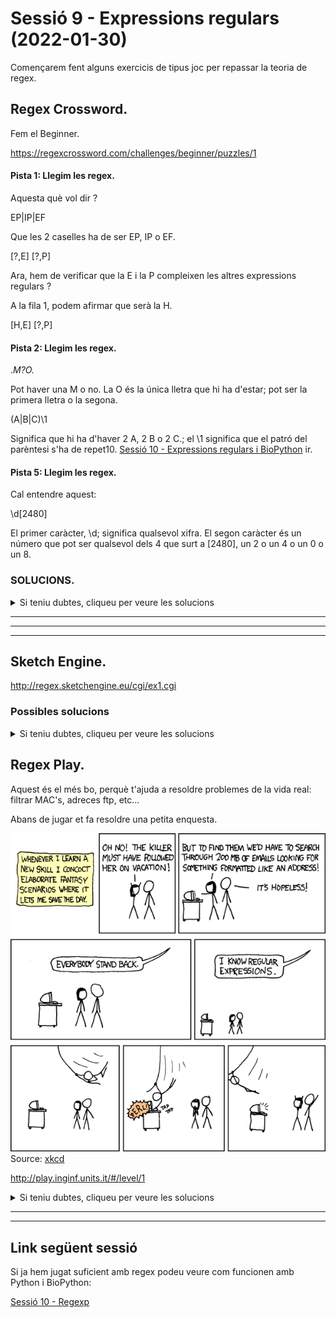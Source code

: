 # Sessió 9 - Expressions regulars (2022-01-30)

Començarem fent alguns exercicis de tipus joc per repassar la teoria de regex.

## Regex Crossword.

Fem el Beginner.

https://regexcrossword.com/challenges/beginner/puzzles/1


#### Pista 1: Llegim les regex.

Aquesta què vol dir ? 

EP|IP|EF 

Que les 2 caselles ha de ser EP, IP o EF.

[?,E]
[?,P]

Ara, hem de verificar que la E i la P compleixen les altres 
expressions regulars ? 

A la fila 1, podem afirmar que serà la H.

[H,E]
[?,P]

#### Pista 2: Llegim les regex.

.*M?O.*

Pot haver una M o no.
La O és la única lletra que hi ha d'estar; pot ser la primera lletra o la segona.

(A|B|C)\1

Significa que hi ha d'haver 2 A, 2 B o 2 C.; el \1 significa que el 
patró del parèntesi s'ha de repet10. [Sessió 10 - Expressions regulars i BioPython](./UF2_Sessionsx10_Bioregexps/readme.md)
ir.

#### Pista 5: Llegim les regex.

Cal entendre aquest:

\d[2480]

El primer caràcter, \d; significa qualsevol xifra.
El segon caràcter és un número que pot ser qualsevol dels 4 que surt a [2480], un 2 o un 4 o un 0 o un 8.


### SOLUCIONS.
<details>
  <summary>Si teniu dubtes, cliqueu per veure les solucions</summary
  
  #### SOLUCIÓ 1. Cançó Help dels Beatles.
    [H,E]
    [L,P]

  #### SOLUCIÓ 2. 
    [B,O]
    [B,E]

  #### SOLUCIÓ 5. 
    [1,9]
    [8,4]

</details>

<hr/>
<hr/>

<hr/>


## Sketch Engine.

http://regex.sketchengine.eu/cgi/ex1.cgi

### Possibles solucions 

<details>
<summary>Si teniu dubtes, cliqueu per veure les solucions</summary
  

Ex1.
![[regex-ex1-g2.png]](./img/regex-ex1-g2.png "regex-ex1-g2.png")

### (pi|sp|sl)

### .p.+|pit

La millor solució no és la més curta sinó la més clara; en aquest cas seria:
### (pi|sp|sl)

Possibles solucions Ex2:

http://regex.sketchengine.eu/cgi/ex2.cgi

### [arts7]ap|ap[ot]

Però encara millor:

### ap.[th]

Primeres lletres ap, tercera lletra pot ser qualsevol, 4a lletra la t o la h. 

#### Ex3, solucions.

### af..[fak ]

#### Ex4.

[^\w] = \W

</details>


## Regex Play.

Aquest és el més bo, perquè t'ajuda a resoldre problemes de la vida real: filtrar MAC's, adreces ftp, etc...

Abans de jugar et fa resoldre una petita enquesta.

![[regular_expressions.png]](./img/regular_expressions.png "regular_expressions.png")
Source: [xkcd](https://xkcd.com/208/)

http://play.inginf.units.it/#/level/1


<details>
<summary>Si teniu dubtes, cliqueu per veure les solucions</summary
  
Ex2.

### ([0-9a-f][0-9a-f]:?){6}

Per seleccionar les adreces MAC, optem per seleccionar 2 digits hexadecimals.
[0-9a-f]{2}

La MAC consta de 5 grups de 2 hexadecimals separats


Ex3.

### [a-z].*(FreeBSD.org/pub/FreeBSD/)

### ftp://[^ ]{1,}
### ftp://[\S]{1,}

ftp seguit de 1 o més caràcters que no siguin un espai [^ ]

Ex4. 

### .{1,}?\$

Això el que fa és trobar els símbols $

Per aconseguir que el comportament de la regex .{1,} no sigui greedy i sigui lazy, posem un interrogant al costat. Això ho fem per a què pari just quan es compleix la condició i que no segueixi; la qual cosa en aquest exercici fa que la solució sigui més eficent.

Eviteu els quantificadors de 0 a N com el * i {0,} si és possible.

Un altre exemple:
https://stackoverflow.com/questions/2301285/what-do-lazy-and-greedy-mean-in-the-context-of-regular-expressions

Ex5. 

Possibles solucions

#### (([0-2]?[0-9]{2})\.){3}([0-2]?[0-9]{2})

#### \d+\.\d+\.\d+\d\.+\d+

#### (\d{1,3}\.)\d

Ex6.

#### href=(['"]).+?\1  = href=(['"]).{1,}?\1

L'href l'obrim amb comes simples o dobles. 
Després, capturarem qualsevol caràcter de forma lazy (sinó continuaria buscant i no seria correcte)
fins arribar de nou a trobar ' o " (\1) que tanca l'href.

Ex7.

(http://[^ ]+)

</details>

<hr/>
<hr/>

## Link següent sessió

Si ja hem jugat suficient amb regex podeu veure com funcionen amb Python i BioPython:

[Sessió 10 - Regexp](./UF2_Sessionsx10_Bioregexps/readme.md)